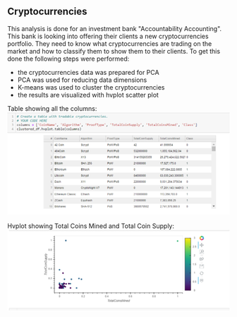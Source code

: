 ## Cryptocurrencies

This analysis is done for an investment bank "Accountability Accounting".  This bank is looking into offering their clients a new cryptocurrencies portfolio. They need to know what cryptocurrencies are trading on the market and how to classify them to show them to their clients.  To get this done the following steps were performed:
*  the cryptocurrencies data was prepared for PCA
*  PCA was used for reducing data dimensions
*  K-means was used to cluster the cryptocurrencies
*  the results are visualized with hvplot scatter plot


Table showing all the columns:
![](images/table.PNG)


Hvplot showing Total Coins Mined and Total Coin Supply:
![](images/Plot.PNG)
